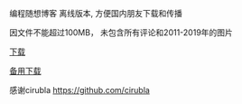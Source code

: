 编程随想博客 离线版本, 方便国内朋友下载和传播

因文件不能超过100MB， 未包含所有评论和2011-2019年的图片

[下载](https://github.com/hello-world-1989/program-think/raw/main/blog.zip)

[备用下载](https://gitlab.com/hello-world-1989/program-think/-/raw/main/blog.zip?inline=false)


感谢cirubla
https://github.com/cirubla
